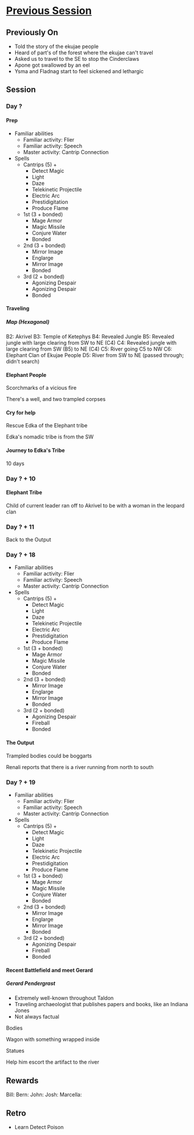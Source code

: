 # [Previous Session](./2020-11-04.md)

## Previously On

- Told the story of the ekujae people
- Heard of part's of the forest where the ekujae can't travel 
- Asked us to travel to the SE to stop the Cinderclaws
- Apone got swallowed by an eel
- Ysma and Fladnag start to feel sickened and lethargic

## Session

### Day ?

#### Prep

- Familiar abilities
  - Familiar activity: Flier
  - Familiar activity: Speech
  - Master activity: Cantrip Connection
- Spells
  - Cantrips (5) + 
    - Detect Magic
    - Light
    - Daze
    - Telekinetic Projectile
    - Electric Arc
    - Prestidigitation
    - Produce Flame
  - 1st (3 + bonded)
    - Mage Armor
    - Magic Missile
    - Conjure Water
    - Bonded
  - 2nd (3 + bonded)
    - Mirror Image
    - Englarge
    - Mirror Image
    - Bonded
  - 3rd (2 + bonded)
    - Agonizing Despair
    - Agonizing Despair
    - Bonded

#### Traveling 

##### Map (Hexagonal)

B2: Akrivel
B3: Temple of Ketephys
B4: Revealed Jungle
B5: Revealed jungle with large clearing from SW to NE (C4)
C4: Revealed jungle with large clearing from SW (B5) to NE (C4)
C5: River going C5 to NW 
C6: Elephant Clan of Ekujae People
D5: River from SW to NE (passed through; didn't search)

#### Elephant People

Scorchmarks of a vicious fire

There's a well, and two trampled corpses 

#### Cry for help

Rescue Edka of the Elephant tribe

Edka's nomadic tribe is from the SW

#### Journey to Edka's Tribe

10 days

### Day ? + 10

#### Elephant Tribe

Child of current leader ran off to Akrivel to be with a woman in the leopard clan

### Day ? + 11

Back to the Output

### Day ? + 18

- Familiar abilities
  - Familiar activity: Flier
  - Familiar activity: Speech
  - Master activity: Cantrip Connection
- Spells
  - Cantrips (5) + 
    - Detect Magic
    - Light
    - Daze
    - Telekinetic Projectile
    - Electric Arc
    - Prestidigitation
    - Produce Flame
  - 1st (3 + bonded)
    - Mage Armor
    - Magic Missile
    - Conjure Water
    - Bonded
  - 2nd (3 + bonded)
    - Mirror Image
    - Englarge
    - Mirror Image
    - Bonded
  - 3rd (2 + bonded)
    - Agonizing Despair
    - Fireball
    - Bonded

#### The Output

Trampled bodies could be boggarts

Renali reports that there is a river running from north to south

### Day ? + 19

- Familiar abilities
  - Familiar activity: Flier
  - Familiar activity: Speech
  - Master activity: Cantrip Connection
- Spells
  - Cantrips (5) + 
    - Detect Magic
    - Light
    - Daze
    - Telekinetic Projectile
    - Electric Arc
    - Prestidigitation
    - Produce Flame
  - 1st (3 + bonded)
    - Mage Armor
    - Magic Missile
    - Conjure Water
    - Bonded
  - 2nd (3 + bonded)
    - Mirror Image
    - Englarge
    - Mirror Image
    - Bonded
  - 3rd (2 + bonded)
    - Agonizing Despair
    - Fireball
    - Bonded

#### Recent Battlefield and meet Gerard

##### Gerard Pendergrast

- Extremely well-known throughout Taldon
- Traveling archaeologist that publishes papers and books, like an Indiana Jones
- Not always factual

Bodies

Wagon with something wrapped inside

Statues 

Help him escort the artifact to the river

## Rewards

Bill: 
Bern: 
John: 
Josh: 
Marcella: 
  
## Retro

- Learn Detect Poison
